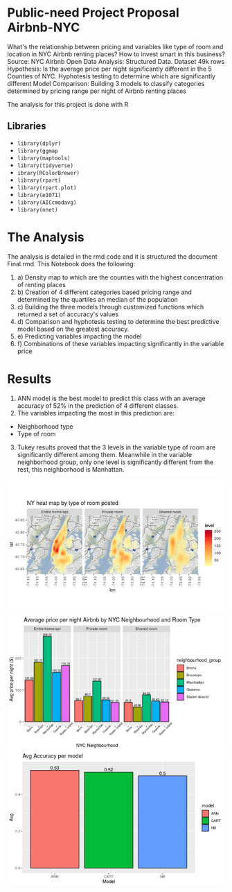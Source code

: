 # **Public-need Project Proposal Airbnb-NYC**
What's the relationship between pricing and variables like type of room and location in NYC Airbnb renting places? How to invest smart in this business?
Source: NYC Airbnb Open Data
Analysis: Structured Data. Dataset 49k rows
Hypothesis: Is the average price per night significantly different in the 5 Counties of NYC. Hyphotesis testing to determine which are significantly different
Model Comparison: Building 3 models to classify categories determined by pricing range per night of Airbnb renting places

The analysis for this project is done with R
## Libraries
* `library(dplyr)`
* `library(ggmap`
* `library(maptools)`
* `library(tidyverse)`
* `ibrary(RColorBrewer)`
* `library(rpart)`
* `library(rpart.plot)`
* `library(e1071)`
* `library(AICcmodavg)`
* `library(nnet)`

# **The Analysis**
The analysis is detailed in the rmd code and it is structured the document Final.rmd. This Notebook does the following:
1. a) Density map to which are the counties with the highest concentration of renting places
1. b) Creation of 4 different categories based pricing range and determined by the quartiles an median of the population
1. c) Building the three models through customized functions which returned a set of accuracy's values 
1. d) Comparison and hyphotesis testing to determine the best predictive model based on the greatest accuracy.
1. e) Predicting variables impacting the model
1. f) Combinations of these variables impacting significantly in the variable price
# **Results**
1. ANN model is the best model to predict this class with an average accuracy of 52% in the prediction of 4 different classes.
2. The variables impacting the most in this prediction are:
* Neighborhood type
* Type of room
3. Tukey results proved that the 3 levels in the variable type of room are significantly different among them. Meanwhile in the variable neighborhood group, only one level is significantly different from the rest, this neighborhood is Manhattan. 


![HeatMap](https://github.com/marcel084/Public-need-Project-Proposal-Airbnb-NYC/blob/master/Images/HeatMap.png) ![AvgPrice](https://github.com/marcel084/Public-need-Project-Proposal-Airbnb-NYC/blob/master/Images/AvgPrice.png) ![AccuracyModels](https://github.com/marcel084/Public-need-Project-Proposal-Airbnb-NYC/blob/master/Images/AccuracyModels.png) 


